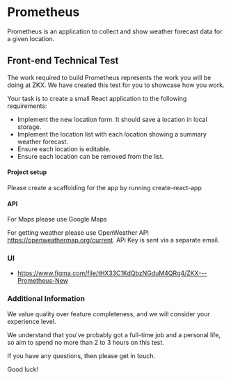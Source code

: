 # Prometheus
Prometheus is an application to collect and show weather forecast data for a given location.

## Front-end Technical Test
The work required to build Prometheus represents the work you will be doing at ZKX. We have created this test for you to showcase how you work. 

Your task is to create a small React application to the following requirements:

* Implement the new location form. It should save a location in local storage.
* Implement the location list with each location showing a summary weather forecast.
* Ensure each location is editable.
* Ensure each location can be removed from the list.


#### Project setup

Please create a scaffolding for the app by running create-react-app

#### API

For Maps please use Google Maps

For getting weather please use OpenWeather API https://openweathermap.org/current. APi Key is sent via a separate email.


### UI

* https://www.figma.com/file/tHX33C1KdQbzNGduM4QRg4/ZKX---Prometheus-New

### Additional Information

We value quality over feature completeness, and we will consider your experience level.

We understand that you’ve probably got a full-time job and a personal life, so aim to spend no more than 2 to 3 hours on this test.

If you have any questions, then please get in touch.

Good luck!
